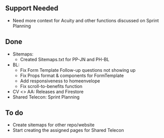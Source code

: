## Support Needed
  - Need more context for Acuity and other functions discussed on Sprint Planning
## Done
  - Sitemaps:
    - Created Sitemaps.txt for PP-JN and PH-BL
  - BL:
    - Fix Form Template Follow-up questions not showing up
    - Fix Props format & components for FormTemplate
    - Add responsiveness to homeenvelope
    - Fix scroll-to-benefits function
  - CV <> AA: Releases and Firestore
  - Shared Telecon: Sprint Planning
## To do
  - Create sitemaps for other repo/website
  - Start creating the assigned pages for Shared Telecon